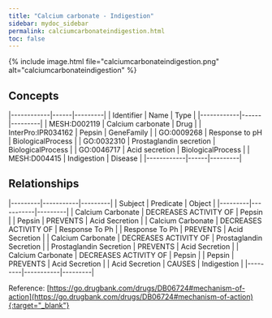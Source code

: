 ```yaml
---
title: "Calcium carbonate - Indigestion"
sidebar: mydoc_sidebar
permalink: calciumcarbonateindigestion.html
toc: false 
---
```


{% include image.html file="calciumcarbonateindigestion.png" alt="calciumcarbonateindigestion" %}

## Concepts

|------------|------|---------|
| Identifier | Name | Type    |
|------------|------|---------|
| MESH:D002119 | Calcium carbonate | Drug |
| InterPro:IPR034162 | Pepsin | GeneFamily |
| GO:0009268 | Response to pH | BiologicalProcess |
| GO:0032310 | Prostaglandin secretion | BiologicalProcess |
| GO:0046717 | Acid secretion | BiologicalProcess |
| MESH:D004415 | Indigestion | Disease |
|------------|------|---------|

## Relationships

|---------|-----------|---------|
| Subject | Predicate | Object  |
|---------|-----------|---------|
| Calcium Carbonate | DECREASES ACTIVITY OF | Pepsin |
| Pepsin | PREVENTS | Acid Secretion |
| Calcium Carbonate | DECREASES ACTIVITY OF | Response To Ph |
| Response To Ph | PREVENTS | Acid Secretion |
| Calcium Carbonate | DECREASES ACTIVITY OF | Prostaglandin Secretion |
| Prostaglandin Secretion | PREVENTS | Acid Secretion |
| Calcium Carbonate | DECREASES ACTIVITY OF | Pepsin |
| Pepsin | PREVENTS | Acid Secretion |
| Acid Secretion | CAUSES | Indigestion |
|---------|-----------|---------|

Reference: [https://go.drugbank.com/drugs/DB06724#mechanism-of-action](https://go.drugbank.com/drugs/DB06724#mechanism-of-action){:target="_blank"}